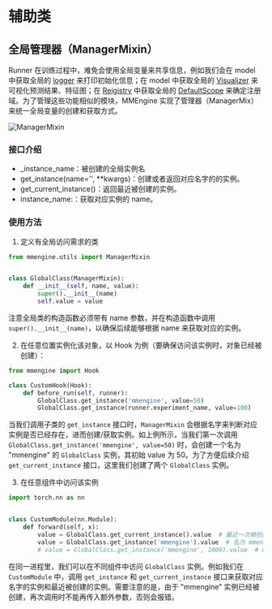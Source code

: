 # 辅助类

## 全局管理器（ManagerMixin）

Runner 在训练过程中，难免会使用全局变量来共享信息，例如我们会在 model 中获取全局的 [logger](mmengine.logging.MMLogger) 来打印初始化信息；在 model 中获取全局的 [Visualizer](./visualization.md) 来可视化预测结果、特征图；在 [Reigistry](registry.md) 中获取全局的 [DefaultScope](mmengine.registry.DefaultScope) 来确定注册域。为了管理这些功能相似的模块，MMEngine 实现了管理器（ManagerMix）来统一全局变量的创建和获取方式。

![ManagerMixin](https://user-images.githubusercontent.com/57566630/163429552-3c901fc3-9cc1-4b71-82b6-d051f452a538.png)

### 接口介绍

- \_instance_name：被创建的全局实例名
- get_instance(name='', \*\*kwargs)：创建或者返回对应名字的的实例。
- get_current_instance()：返回最近被创建的实例。
- instance_name:：获取对应实例的 name。

### 使用方法

1. 定义有全局访问需求的类

```python
from mmengine.utils import ManagerMixin


class GlobalClass(ManagerMixin):
    def __init__(self, name, value):
        super().__init__(name)
        self.value = value
```

注意全局类的构造函数必须带有 name 参数，并在构造函数中调用 `super().__init__(name)`，以确保后续能够根据 name 来获取对应的实例。

2. 在任意位置实例化该对象，以 Hook 为例（要确保访问该实例时，对象已经被创建）：

```python
from mmengine import Hook

class CustomHook(Hook):
    def before_run(self, runner):
        GlobalClass.get_instance('mmengine', value=50)
        GlobalClass.get_instance(runner.experiment_name, value=100)
```

当我们调用子类的 `get_instance` 接口时，`ManagerMixin` 会根据名字来判断对应实例是否已经存在，进而创建/获取实例。如上例所示，当我们第一次调用  `GlobalClass.get_instance('mmengine', value=50)` 时，会创建一个名为 "mmengine" 的 `GlobalClass` 实例，其初始 value 为 50。为了方便后续介绍 `get_current_instance` 接口，这里我们创建了两个 `GlobalClass` 实例。

3. 在任意组件中访问该实例

```python
import torch.nn as nn


class CustomModule(nn.Module):
    def forward(self, x):
        value = GlobalClass.get_current_instance().value  # 最近一次被创建的实例 value 为 100（步骤二中按顺序创建）
        value = GlobalClass.get_instance('mmengine').value  # 名为 mmengine 的实例 value 为 50
        # value = GlobalClass.get_instance('mmengine', 1000).value  # mmengine 已经被创建，不能再接受额外参数
```

在同一进程里，我们可以在不同组件中访问 `GlobalClass` 实例。例如我们在 `CustomModule` 中，调用 `get_instance`  和 `get_current_instance` 接口来获取对应名字的实例和最近被创建的实例。需要注意的是，由于 "mmengine"  实例已经被创建，再次调用时不能再传入额外参数，否则会报错。
